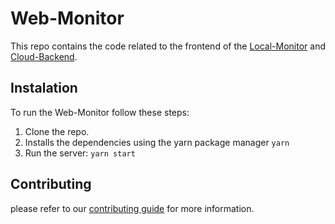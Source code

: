 # Web-Monitor
This repo contains the code related to the frontend of the [Local-Monitor](https://openfermentor.github.io/Local-Monitor/) and [Cloud-Backend](https://github.com/OpenFermentor/Cloud-Backend/).

## Instalation
To run the Web-Monitor follow these steps:
  1. Clone the repo.
  2. Installs the dependencies using the yarn package manager `yarn`
  3. Run the server: `yarn start`

## Contributing
please refer to our [contributing guide](https://github.com/OpenFermentor/Guidelines/blob/master/contributing_guide.md) for more information.
